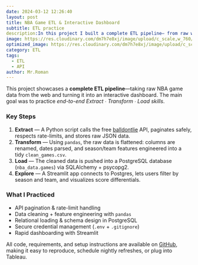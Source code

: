 ```yaml
---
date: 2024-03-12 12:26:40
layout: post
title: NBA Game ETL & Interactive Dashboard
subtitle: ETL practice
description:In this project I built a complete ETL pipeline— from raw web data to an interactive front-end:
image: https://res.cloudinary.com/dm7h7e8xj/image/upload/c_scale,w_760/v1506079212/jekflix-capa_vfhuzh.png
optimized_image: https://res.cloudinary.com/dm7h7e8xj/image/upload/c_scale,w_380/v1506079212/jekflix-capa_vfhuzh.png
category: ETL
tags:
  - ETL
  - API
author: Mr.Roman
---
```

<p>
    This project showcases a <strong>complete ETL pipeline</strong>—taking raw NBA game data from the web and turning it into an interactive dashboard.
    The main goal was to practice <em>end-to-end Extract ∙ Transform ∙ Load skills</em>.
  </p>

  <h3>Key Steps</h3>
  <ol>
    <li>
      <strong>Extract</strong> &mdash; A Python script calls the free
      <a href="https://www.balldontlie.io" target="_blank" rel="noopener">balldontlie</a> API,
      paginates safely, respects rate-limits, and stores raw JSON data.
    </li>
    <li>
      <strong>Transform</strong> &mdash; Using <code>pandas</code>, the raw data is flattened:
      columns are renamed, dates parsed, and season/team features engineered into
      a tidy <code>clean_games.csv</code>.
    </li>
    <li>
      <strong>Load</strong> &mdash; The cleaned data is pushed into a PostgreSQL
      database (<code>nba_data.games</code>) via SQLAlchemy + psycopg2.
    </li>
    <li>
      <strong>Explore</strong> &mdash; A Streamlit app connects to Postgres,
      lets users filter by season and team, and visualizes score differentials.
    </li>
  </ol>

  <h3>What I Practiced</h3>
  <ul>
    <li>API pagination &amp; rate-limit handling</li>
    <li>Data cleaning + feature engineering with <code>pandas</code></li>
    <li>Relational loading &amp; schema design in PostgreSQL</li>
    <li>Secure credential management (<code>.env</code> + <code>.gitignore</code>)</li>
    <li>Rapid dashboarding with Streamlit</li>
  </ul>

  <p>
    All code, requirements, and setup instructions are available on
    <a href="https://github.com/your-username/nba-game-etl" target="_blank" rel="noopener">GitHub</a>,
    making it easy to reproduce, schedule nightly refreshes, or plug into Tableau.
  </p>
</section>









